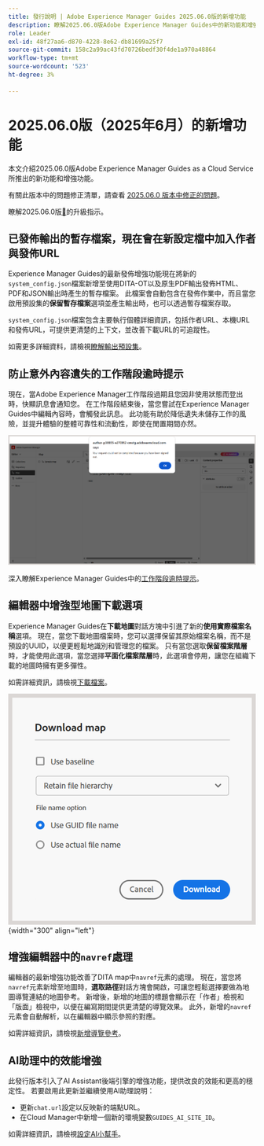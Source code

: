 ```yaml
---
title: 發行說明 | Adobe Experience Manager Guides 2025.06.0版的新增功能
description: 瞭解2025.06.0版Adobe Experience Manager Guides中的新功能和增強功能
role: Leader
exl-id: 48f27aa6-d870-4228-8e62-db81699a25f7
source-git-commit: 158c2a99ac43fd70726bedf30f4de1a970a48864
workflow-type: tm+mt
source-wordcount: '523'
ht-degree: 3%

---
```


# 2025.06.0版（2025年6月）的新增功能

本文介紹2025.06.0版Adobe Experience Manager Guides as a Cloud Service所推出的新功能和增強功能。

有關此版本中的問題修正清單，請查看 [2025.06.0 版本中修正的問題](fixed-issues-2025-06-0.md)。

瞭解2025.06.0版[&#128279;](../release-info/upgrade-instructions-2025-06-0.md)的升級指示。

## 已發佈輸出的暫存檔案，現在會在新設定檔中加入作者與發佈URL

Experience Manager Guides的最新發佈增強功能現在將新的`system_config.json`檔案新增至使用DITA-OT以及原生PDF輸出發佈HTML、PDF和JSON輸出時產生的暫存檔案。 此檔案會自動包含在發佈作業中，而且當您啟用預設集的&#x200B;**保留暫存檔案**&#x200B;選項並產生輸出時，也可以透過暫存檔案存取。

`system_config.json`檔案包含主要執行個體詳細資訊，包括作者URL、本機URL和發佈URL，可提供更清楚的上下文，並改善下載URL的可追蹤性。

如需更多詳細資料，請檢視[瞭解輸出預設集](../user-guide/generate-output-understand-presets.md)。

## 防止意外內容遺失的工作階段逾時提示

現在，當Adobe Experience Manager工作階段過期且您因非使用狀態而登出時，快顯訊息會通知您。 在工作階段結束後，當您嘗試在Experience Manager Guides中編輯內容時，會觸發此訊息。 此功能有助於降低遺失未儲存工作的風險，並提升體驗的整體可靠性和流動性，即使在閒置期間亦然。

![](assets/sign-out-prompt.png)

深入瞭解Experience Manager Guides中的[工作階段逾時提示](../user-guide/session-timeout-prompt.md)。

## 編輯器中增強型地圖下載選項

Experience Manager Guides在&#x200B;**下載地圖**&#x200B;對話方塊中引進了新的&#x200B;**使用實際檔案名稱**&#x200B;選項。 現在，當您下載地圖檔案時，您可以選擇保留其原始檔案名稱，而不是預設的UUID，以便更輕鬆地識別和管理您的檔案。 只有當您選取&#x200B;**保留檔案階層**&#x200B;時，才能使用此選項，當您選擇&#x200B;**平面化檔案階層**&#x200B;時，此選項會停用，讓您在組織下載的地圖時擁有更多彈性。

如需詳細資訊，請檢視[下載檔案](../user-guide/authoring-download-assets.md#download-a-dita-map-file-from-the-editor)。

![](assets/download-map-dialog-new.png){width="300" align="left"}


## 增強編輯器中的`navref`處理

編輯器的最新增強功能改善了DITA map中`navref`元素的處理。 現在，當您將`navref`元素新增至地圖時，**選取路徑**&#x200B;對話方塊會開啟，可讓您輕鬆選擇要做為地圖導覽連結的地圖參考。 新增後，新增的地圖的標題會顯示在「作者」檢視和「版面」檢視中，以便在編寫期間提供更清楚的導覽效果。  此外，新增的`navref`元素會自動解析，以在編輯器中顯示參照的對應。

如需詳細資訊，請檢視[新增導覽參考](../user-guide/map-editor-other-features.md#add-navigation-references)。

## AI助理中的效能增強

此發行版本引入了AI Assistant後端引擎的增強功能，提供改良的效能和更高的穩定性。 若要啟用此更新並繼續使用AI助理說明：

- 更新`chat.url`設定以反映新的端點URL。
- 在Cloud Manager中新增一個新的環境變數`GUIDES_AI_SITE_ID`。

如需詳細資訊，請檢視[設定AI小幫手](../cs-install-guide/conf-smart-suggestions.md)。

